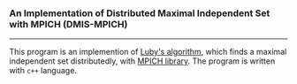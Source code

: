 ### An Implementation of Distributed Maximal Independent Set with MPICH (DMIS-MPICH)
***

This program is an implemention of [Luby's algorithm](https://epubs.siam.org/doi/abs/10.1137/0215074), which finds a maximal independent set distributedly, with [MPICH library](https://www.mpich.org/). The program is written with `c++` language. 

